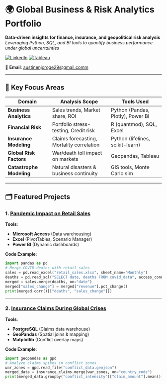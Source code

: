 # 🌍 Global Business & Risk Analytics Portfolio
**Data-driven insights for finance, insurance, and geopolitical risk analysis**  
*Leveraging Python, SQL, and BI tools to quantify business performance under global uncertainties*

[![LinkedIn](https://img.shields.io/badge/LinkedIn-Connect-blue?style=flat&logo=linkedin)](https://www.linkedin.com/in/yourprofile)  [![Tableau](https://img.shields.io/badge/📊_Tableau-Visualize-orange?style=flat&logo=tableau)](https://public.tableau.com/app/profile/austine.njuga/vizzes)

📧 **Email**: austinenjoroge29@gmail.comm  

---

## 📌 **Key Focus Areas**
| **Domain**               | **Analysis Scope**                          | **Tools Used**              |
|--------------------------|--------------------------------------------|-----------------------------|
| **Business Analytics**   | Sales trends, Market share, ROI            | Python (Pandas, Plotly), Power BI |
| **Financial Risk**       | Portfolio stress-testing, Credit risk      | R (quantmod), SQL, Excel   |
| **Insurance Modeling**   | Claims forecasting, Mortality correlation  | Python (lifelines, scikit-learn) |
| **Global Risk Factors**  | War/death toll impact on markets           | Geopandas, Tableau         |
| **Catastrophe Modeling** | Natural disasters & business continuity    | GIS tools, Monte Carlo sim |

---

## 🗂 **Featured Projects**

### 1. [Pandemic Impact on Retail Sales](projects/retail_covid)  
**Tools**:  
- **Microsoft Access** (Data warehousing)  
- **Excel** (PivotTables, Scenario Manager)  
- **Power BI** (Dynamic dashboards)

**Code Example**:
```python
import pandas as pd
# Merge COVID deaths with retail sales
sales = pd.read_excel("retail_sales.xlsx", sheet_name="Monthly")
deaths = pd.read_sql("SELECT date, deaths FROM covid_data", access_conn)
merged = sales.merge(deaths, on="date")
merged["sales_change"] = merged["revenue"].pct_change()
print(merged.corr()[["deaths", "sales_change"]])
```

---

### 2. [Insurance Claims During Global Crises](projects/insurance_claims)  
**Tools**:  
- **PostgreSQL** (Claims data warehouse)  
- **GeoPandas** (Spatial joins & mapping)  
- **Matplotlib** (Conflict overlay maps)

**Code Example**:
```python
import geopandas as gpd
# Analyze claims spikes in conflict zones
war_zones = gpd.read_file("conflict_data.geojson")
merged_data = insurance_claims.merge(war_zones, on="country_code")
print(merged_data.groupby("conflict_intensity")["claim_amount"].mean())
```






